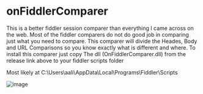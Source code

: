 # onFiddlerComparer
This is a better fiddler session comparer than everything I came across on the web. Most of the fiddler comparers do not do good job in comparing just what you need to compare.
This comparer will divide the Heades, Body and URL Comparisons so you know exactly what is different and where.
To install this comparer just copy The dll (OnFiddlerComparer.dll) from the release link above to your fiddler scripts folder

Most likely at C:\Users\aali\AppData\Local\Programs\Fiddler\Scripts


![image](https://user-images.githubusercontent.com/9623964/40749424-dc9e17e8-6418-11e8-9316-d7f25a71996d.png)

